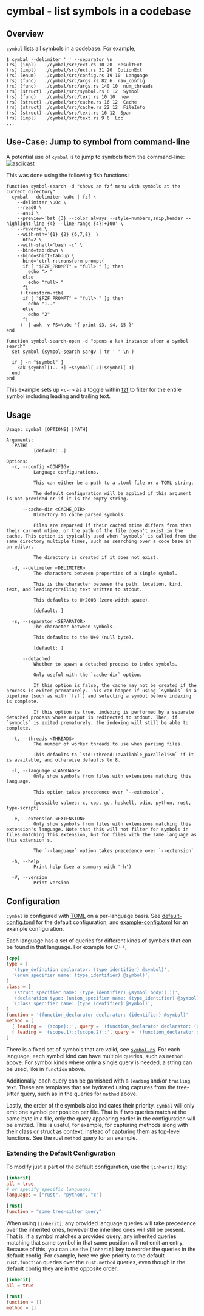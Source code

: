 # cymbal - list symbols in a codebase

## Overview
`cymbal` lists all symbols in a codebase. For example,
```
$ cymbal --delimiter ' ' --separator \n
(rs) (impl)   ./cymbal/src/ext.rs 10 20  ResultExt
(rs) (impl)   ./cymbal/src/ext.rs 31 20  OptionExt
(rs) (enum)   ./cymbal/src/config.rs 19 10  Language
(rs) (func)   ./cymbal/src/args.rs 82 6  raw_config
(rs) (func)   ./cymbal/src/args.rs 140 10  num_threads
(rs) (struct) ./cymbal/src/symbol.rs 6 12  Symbol
(rs) (func)   ./cymbal/src/text.rs 10 10  new
(rs) (struct) ./cymbal/src/cache.rs 16 12  Cache
(rs) (struct) ./cymbal/src/cache.rs 22 12  FileInfo
(rs) (struct) ./cymbal/src/text.rs 16 12  Span
(rs) (impl)   ./cymbal/src/text.rs 9 6  Loc
...
```

## Use-Case: Jump to symbol from command-line
A potential use of `cymbal` is to jump to symbols from the command-line:
[![asciicast](https://asciinema.org/a/MzqFoRPvOqTztcuUg1PGWnUup.svg)][1]

This was done using the following fish functions:
```fish
function symbol-search -d "shows an fzf menu with symbols at the current directory"
  cymbal --delimiter \u0c | fzf \
    --delimiter \u0c \
    --read0 \
    --ansi \
    --preview='bat {3} --color always --style=numbers,snip,header --highlight-line {4} --line-range {4}:+100' \
    --reverse \
    --with-nth='{1} {2} {6,7,8}' \
    --nth=2 \
    --with-shell='bash -c' \
    --bind=tab:down \
    --bind=shift-tab:up \
    --bind='ctrl-r:transform-prompt(
      if [ "$FZF_PROMPT" = "full> " ]; then
        echo "> "
      else
        echo "full> "
      fi
     )+transform-nth(
      if [ "$FZF_PROMPT" = "full> " ]; then
        echo "1.."
      else
        echo "2"
      fi
     )' | awk -v FS=\u0c '{ print $3, $4, $5 }'
end

function symbol-search-open -d "opens a kak instance after a symbol search"
  set symbol (symbol-search $argv | tr ' ' \n )

  if [ -n "$symbol" ]
    kak $symbol[1..-3] +$symbol[-2]:$symbol[-1]
  end
end
```

This example sets up `<c-r>` as a toggle within [fzf][2] to filter for the
entire symbol including leading and trailing text.

## Usage
```
Usage: cymbal [OPTIONS] [PATH]

Arguments:
  [PATH]
          [default: .]

Options:
  -c, --config <CONFIG>
          Language configurations.

          This can either be a path to a .toml file or a TOML string.

          The default configuration will be applied if this argument is not provided or if it is the empty string.

      --cache-dir <CACHE_DIR>
          Directory to cache parsed symbols.

          Files are reparsed if their cached mtime differs from than their current mtime, or the path of the file doesn't exist in the cache. This option is typically used when `symbols` is called from the same directory multiple times, such as searching over a code base in an editor.

          The directory is created if it does not exist.

  -d, --delimiter <DELIMITER>
          The characters between properties of a single symbol.

          This is the character between the path, location, kind, text, and leading/trailing text written to stdout.

          This defaults to U+200B (zero-width space).

          [default: ​]

  -s, --separator <SEPARATOR>
          The character between symbols.

          This defaults to the U+0 (null byte).

          [default: ]

      --detached
          Whether to spawn a detached process to index symbols.

          Only useful with the `cache-dir` option.

          If this option is false, the cache may not be created if the process is exited prematurely. This can happen if using `symbols` in a pipeline (such as with `fzf`) and selecting a symbol before indexing is complete.

          If this option is true, indexing is performed by a separate detached process whose output is redirected to stdout. Then, if `symbols` is exited prematurely, the indexing will still be able to complete.

  -t, --threads <THREADS>
          The number of worker threads to use when parsing files.

          This defaults to `std::thread::available_parallelism` if it is available, and otherwise defaults to 8.

  -l, --language <LANGUAGE>
          Only show symbols from files with extensions matching this language.

          This option takes precedence over `--extension`.

          [possible values: c, cpp, go, haskell, odin, python, rust, type-script]

  -e, --extension <EXTENSION>
          Only show symbols from files with extensions matching this extension's language. Note that this will not filter for symbols in files matching this extension, but for files with the same language as this extension's.

          The `--language` option takes precedence over `--extension`.

  -h, --help
          Print help (see a summary with '-h')

  -V, --version
          Print version
```

## Configuration
`cymbal` is configured with [TOML][3] on a per-language basis. See
[default-config.toml][4] for the default configuration, and
[example-config.toml][5] for an example configuration.

Each language has a set of queries for different kinds of symbols that can be
found in that language. For example for C++,
```toml
[cpp]
type = [
  '(type_definition declarator: (type_identifier) @symbol)',
  '(enum_specifier name: (type_identifier) @symbol)',
]
class = [
  '(struct_specifier name: (type_identifier) @symbol body:(_))',
  '(declaration type: (union_specifier name: (type_identifier) @symbol))',
  '(class_specifier name: (type_identifier) @symbol)',
]
function = '(function_declarator declarator: (identifier) @symbol)'
method = [
  { leading = '{scope}::', query = '(function_declarator declarator: (qualified_identifier scope: (_) @scope name: (identifier) @symbol))' },
  { leading = '{scope.1}::{scope.2}::', query = '(function_declarator declarator: (qualified_identifier scope: (_) @scope.1 name: (qualified_identifier scope: (_) @scope.2 name: (identifier) @symbol)))' },
]
```
There is a fixed set of symbols that are valid, see [`symbol.rs`][6]. For each
language, each symbol kind can have multiple queries, such as `method` above.
For symbol kinds where only a single query is needed, a string can be used,
like in `function` above.

Additionally, each query can be garnished with a `leading` and/or `trailing`
text. These are templates that are hydrated using captures from the tree-sitter
query, such as in the queries for `method` above.

Lastly, the order of the symbols also indicates their priority. `cymbal` will
only emit one symbol per position per file. That is if two queries match at the
same byte in a file, only the query appearing earlier in the configuration will
be emitted. This is useful, for example, for capturing methods along with their
class or struct as context, instead of capturing them as top-level functions.
See the rust `method` query for an example.

### Extending the Default Configuration
To modify just a part of the default configuration, use the `[inherit]` key:
```toml
[inherit]
all = true
# or specify specific languages
languages = ["rust", "python", "c"]

[rust]
function = "some tree-sitter query"
```
When using `[inherit]`, any provided language queries will take precedence over
the inherited ones, however the inherited ones will still be present. That is,
if a symbol matches a provided query, any inherited queries matching that same
symbol in that same position will not emit an entry. Because of this, you can
use the `[inherit]` key to reorder the queries in the default config. For
example, here we give priority to the default `rust.function` queries over the
`rust.method` queries, even though in the default config they are in the
opposite order.
```toml
[inherit]
all = true

[rust]
function = []
method = []
```

[1]: https://asciinema.org/a/MzqFoRPvOqTztcuUg1PGWnUup
[2]: https://github.com/junegunn/fzf
[3]: https://toml.io/en/
[4]: ./cymbal/default-config.toml
[5]: ./cymbal/example-config.toml
[6]: ./cymbal/src/symbol.rs
